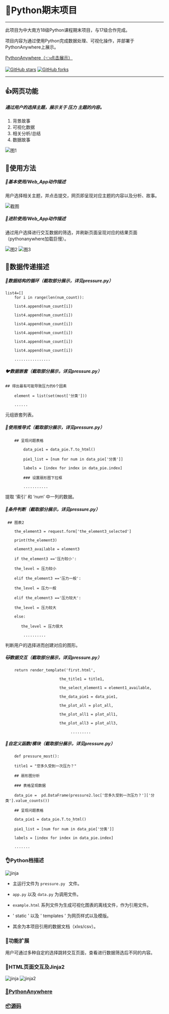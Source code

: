 # 🐍Python期末项目

---

此项目为中大南方18级Python课程期末项目，与17级合作完成。

项目内容为通过使用Python完成数据处理、可视化操作，并部署于PythonAnywhere上展示。

[PythonAnywhere（👈点击展示）](http://pythonpressure.pythonanywhere.com/)


 [![GitHub stars](https://img.shields.io/github/stars/Autumnhui/Python-Pressure?style=social)](https://github.com/Autumnhui/Python-Pressure/stargazers)     [![GitHub forks](https://img.shields.io/github/forks/Autumnhui/Python-Pressure?style=social)](https://github.com/Autumnhui/Python-Pressure/network/members)


---

## 👍网页功能

##### 通过用户的选择主题，展示关于 *压力* 主题的内容。

1. 背景故事
2. 可视化数据
3. 相关分析/总结
4. 数据故事

![图1](./readme-pic/1.png)

## 📗使用方法
##### 🔑基本使用/Web_App动作描述

用户选择相关主题，并点击提交，网页即呈现对应主题的内容以及分析、故事。

![截图](https://github.com/Autumnhui/Python-Pressure/blob/master/readme-pic/%E5%B1%8F%E5%B9%95%E5%BF%AB%E7%85%A7%202020-01-05%20%E4%B8%8B%E5%8D%883.52.11.png?raw=true)

##### 🔐进阶使用/Web_App动作描述
通过用户选择进行交互数据的筛选，并刷新页面呈现对应的结果页面（pythonanywhere加载巨慢）。

![图2](./readme-pic/2.png)
![图3](./readme-pic/3.png)

## 📝数据传递描述

##### 🐒数据结构的循环（截取部分展示，详见pressure.py）

    list4=[]
        for i in range(len(num_count)):

        list4.append(num_count[i])
    
        list4.append(num_count[i])
    
        list4.append(num_count[i])
    
        list4.append(num_count[i])
    
        list4.append(num_count[i])
    
        list4.append(num_count[i]) 
    
        ................


##### 🐦数据嵌套（截取部分展示，详见pressure.py）

    ## 得出最有可能导致压力的6个因素
    
        element = list(set(most['分类']))
        
        ......
        
元组嵌套列表。

##### 🐻使用推导式（截取部分展示，详见pressure.py）

   
        ## 呈现问题表格

            data_pie1 = data_pie.T.to_html()
    
            pie1_list = [num for num in data_pie['分类']]
    
            labels = [index for index in data_pie.index]
    
            ### 设置扇形图下拉框 
    
            ...........
    
提取 ‘索引’ 和 ‘num’ 中一列的数据。


##### 🐼条件判断（截取部分展示，详见pressure.py）
      
     ## 图表2
        
        the_element3 = request.form['the_element3_selected']
        
        print(the_element3)
        
        element3_available = element3
        
        if the_element3 =='压力较小':
        
        the_level = 压力较小
        
        elif the_element3 =='压力一般':
        
        the_level = 压力一般
        
        elif the_element3 =='压力较大':
        
        the_level = 压力较大
        
        else:
           
           the_level = 压力很大
            
            ..........
    
 
 判断用户的选择进而创建对应的图形。

##### 🐱数据交互（截取部分展示，详见pressure.py）


        return render_template('first.html',

                            the_title1 = title1,
                            
                            the_select_element1 = element1_available,
                            
                            the_data_pie1 = data_pie1,
                            
                            the_plot_all = plot_all,
                            
                            the_plot_all1 = plot_all1,
                            
                            the_plot_all3 = plot_all3,
                            
                                 .........
                         



##### 🦁️自定义函数/模块（截取部分展示，详见pressure.py）


        def pressure_most():

        title1 = "您多久受到一次压力？"

        ## 扇形图分析

        ### 表格呈现数据

        data_pie =  pd.DataFrame(pressure2.loc['您多久受到一次压力？']['分类'].value_counts())

        ## 呈现问题表格

        data_pie1 = data_pie.T.to_html()

        pie1_list = [num for num in data_pie['分类']]

        labels = [index for index in data_pie.index]

        .......


### 👌Python档描述
![jinja](./readme-pic/wenjian.png)

- 主运行文件为 `pressure.py ` 文件。

- `app.py` 以及 `data.py` 为调用文件。

- `example.html` 系列文件为生成可视化图表的离线文件，作为引用文件。

 - ' static ' 以及 ' templates ' 为网页样式以及模版。
 
 - 其余为本项目引用的数据文档（xlxs/csv）。


### 🔧功能扩展

用户可通过多种自定的选择跳转交互页面，查看进行数据筛选后不同的内容。

### 🐂HTML页面交互及Jinja2
![jinja](./readme-pic/jinja.png)
![jinja2](./readme-pic/jinja2.png)

### [🔗PythonAnywhere](http://pythonpressure.pythonanywhere.com/)


### [📦源码](https://github.com/Autumnhui/Python-Pressure/tree/master/code)
